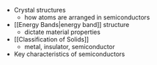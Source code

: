 - Crystal structures
	- how atoms are arranged in semiconductors
- [[Energy Bands|energy band]] structure
	- dictate material properties
- [[Classification of Solids]]
	- metal, insulator, semiconductor
- Key characteristics of semiconductors